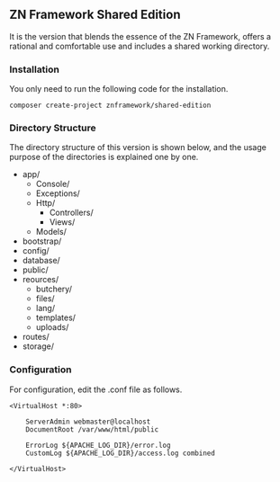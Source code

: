 <h2>ZN Framework Shared Edition</h2>
<p>
    It is the version that blends the essence of the ZN Framework, offers a rational and comfortable use and includes a shared working directory.
</p>

<h3>Installation</h3>
<p>
You only need to run the following code for the installation.
</p>

```
composer create-project znframework/shared-edition
```

<h3>Directory Structure</h3>
<p>The directory structure of this version is shown below, and the usage purpose of the directories is explained one by one.</p>
<p>
    <ul>
        <li>app/
            <ul>
                <li>Console/</li>
                <li>Exceptions/</li>
                <li>Http/
                    <ul>
                        <li>Controllers/</li>
                        <li>Views/</li>
                    </ul>
                </li>
                <li>Models/</li>
            </ul>
        </li>
        <li>bootstrap/</li>
        <li>config/</li>
        <li>database/</li>
        <li>public/</li>
        <li>reources/
            <ul>
                <li>butchery/</li>
                <li>files/</li>
                <li>lang/</li>
                <li>templates/</li>
                <li>uploads/</li>
            </ul>
        </li>
        <li>routes/</li>
        <li>storage/</li>
    </ul>
</p>

<h3>Configuration</h3>
<p>
For configuration, edit the .conf file as follows.
</p>

```
<VirtualHost *:80>

    ServerAdmin webmaster@localhost
    DocumentRoot /var/www/html/public

    ErrorLog ${APACHE_LOG_DIR}/error.log
    CustomLog ${APACHE_LOG_DIR}/access.log combined
    
</VirtualHost>
```